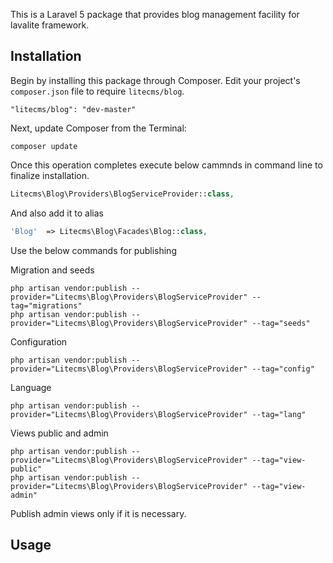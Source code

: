 This is a Laravel 5 package that provides blog management facility for lavalite framework.

## Installation

Begin by installing this package through Composer. Edit your project's `composer.json` file to require `litecms/blog`.

    "litecms/blog": "dev-master"

Next, update Composer from the Terminal:

    composer update

Once this operation completes execute below cammnds in command line to finalize installation.

```php
Litecms\Blog\Providers\BlogServiceProvider::class,

```

And also add it to alias

```php
'Blog'  => Litecms\Blog\Facades\Blog::class,
```

Use the below commands for publishing

Migration and seeds

    php artisan vendor:publish --provider="Litecms\Blog\Providers\BlogServiceProvider" --tag="migrations"
    php artisan vendor:publish --provider="Litecms\Blog\Providers\BlogServiceProvider" --tag="seeds"

Configuration

    php artisan vendor:publish --provider="Litecms\Blog\Providers\BlogServiceProvider" --tag="config"

Language

    php artisan vendor:publish --provider="Litecms\Blog\Providers\BlogServiceProvider" --tag="lang"

Views public and admin

    php artisan vendor:publish --provider="Litecms\Blog\Providers\BlogServiceProvider" --tag="view-public"
    php artisan vendor:publish --provider="Litecms\Blog\Providers\BlogServiceProvider" --tag="view-admin"

Publish admin views only if it is necessary.

## Usage


